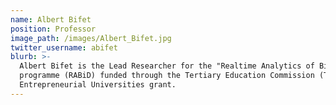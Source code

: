 ```yaml
---
name: Albert Bifet
position: Professor 
image_path: /images/Albert_Bifet.jpg
twitter_username: abifet
blurb: >-
  Albert Bifet is the Lead Researcher for the "Realtime Analytics of Big Data"
  programme (RABiD) funded through the Tertiary Education Commission (TEC)
  Entrepreneurial Universities grant.  
---
```

